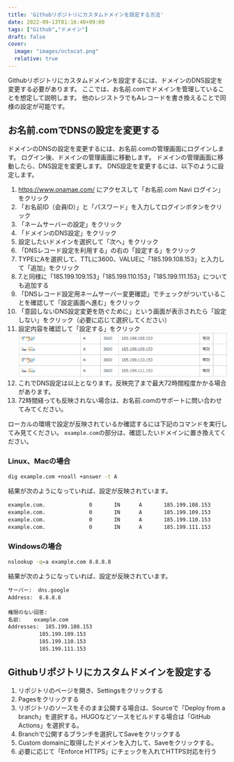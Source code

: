 ```yaml
---
title: 'Githubリポジトリにカスタムドメインを設定する方法'
date: 2022-09-13T01:16:40+09:00
tags: ["Github","ドメイン"]
draft: false
cover:
  image: "images/octocat.png"
  relative: true
---
```

Githubリポジトリにカスタムドメインを設定するには、ドメインのDNS設定を変更する必要があります。
ここでは、お名前.comでドメインを管理していることを想定して説明します。
他のレジストラでもAレコードを書き換えることで同様の設定が可能です。

## お名前.comでDNSの設定を変更する
ドメインのDNSの設定を変更するには、お名前.comの管理画面にログインします。
ログイン後、ドメインの管理画面に移動します。
ドメインの管理画面に移動したら、DNS設定を変更します。
DNS設定を変更するには、以下のように設定します。
1. https://www.onamae.com/ にアクセスして「お名前.com Navi ログイン」をクリック
2. 「お名前ID（会員ID）」と「パスワード」を入力してログインボタンをクリック
3. 「ネームサーバーの設定」をクリック
4. 「ドメインのDNS設定」をクリック
5. 設定したいドメインを選択して「次へ」をクリック
6. 「DNSレコード設定を利用する」の右の「設定する」をクリック
7. TYPEにAを選択して、TTLに3600、VALUEに「185.199.108.153」と入力して「追加」をクリック
8. 7.と同様に「185.199.109.153」「185.199.110.153」「185.199.111.153」についても追加する
9. 「DNSレコード設定用ネームサーバー変更確認」でチェックがついていることを確認して「設定画面へ進む」をクリック
10. 「意図しないDNS設定変更を防ぐために」という画面が表示されたら「設定しない」をクリック（必要に応じて選択してください）
11. 設定内容を確認して「設定する」をクリック
![img.png](images/img.png)
12. これでDNS設定は以上となります。反映完了まで最大72時間程度かかる場合があります。
13. 72時間経っても反映されない場合は、お名前.comのサポートに問い合わせてみてください。

ローカルの環境で設定が反映されているか確認するには下記のコマンドを実行してみ見てください。
`example.com`の部分は、確認したいドメインに置き換えてください。

### Linux、Macの場合
```bash
dig example.com +noall +answer -t A
```
結果が次のようになっていれば、設定が反映されています。
```bash
example.com.              0       IN      A       185.199.108.153
example.com.              0       IN      A       185.199.109.153
example.com.              0       IN      A       185.199.110.153
example.com.              0       IN      A       185.199.111.153
```

### Windowsの場合
```bash
nslookup -q=a example.com 8.8.8.8
```
結果が次のようになっていれば、設定が反映されています。
```bash
サーバー:  dns.google
Address:  8.8.8.8

権限のない回答:
名前:    example.com
Addresses:  185.199.108.153
          185.199.109.153
          185.199.110.153
          185.199.111.153
```

## Githubリポジトリにカスタムドメインを設定する
1. リポジトリのページを開き、Settingsをクリックする
2. Pagesをクリックする
3. リポジトリのソースをそのまま公開する場合は、Sourceで「Deploy from a branch」を選択する。HUGOなどソースをビルドする場合は「GitHub Actions」を選択する。
4. Branchで公開するブランチを選択してSaveをクリックする
5. Custom domainに取得したドメインを入力して、Saveをクリックする。
6. 必要に応じて「Enforce HTTPS」にチェックを入れてHTTPS対応を行う

